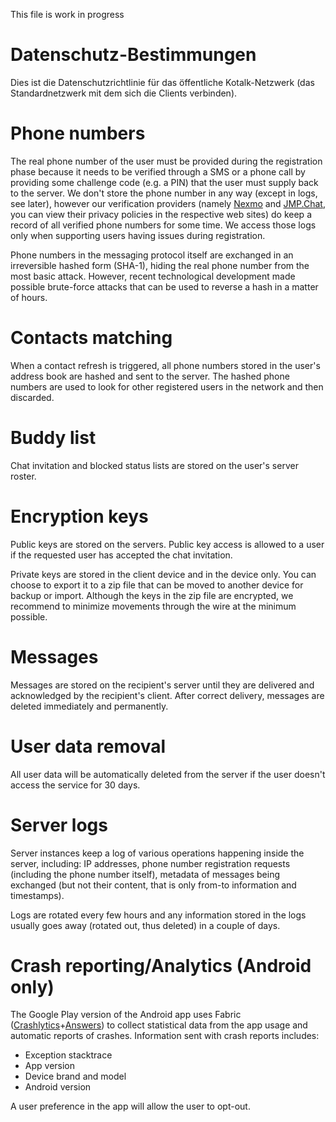 This file is work in progress

Datenschutz-Bestimmungen
==============

Dies ist die Datenschutzrichtlinie für das öffentliche Kotalk-Netzwerk 
(das Standardnetzwerk mit dem sich die Clients verbinden).

Phone numbers
=============
The real phone number of the user must be provided during the registration phase
because it needs to be verified through a SMS or a phone call by providing some
challenge code (e.g. a PIN) that the user must supply back to the server. We
don't store the phone number in any way (except in logs, see later), however our
verification providers (namely [Nexmo](https://www.nexmo.com/) and
[JMP.Chat](https://jmp.chat/), you can view their privacy policies in the
respective web sites) do keep a record of all verified phone numbers for some
time. We access those logs only when supporting users having issues during
registration.

Phone numbers in the messaging protocol itself are exchanged in an irreversible
hashed form (SHA-1), hiding the real phone number from the most basic attack.
However, recent technological development made possible brute-force attacks that
can be used to reverse a hash in a matter of hours.

Contacts matching
=================
When a contact refresh is triggered, all phone numbers stored in the user's
address book are hashed and sent to the server. The hashed phone numbers are
used to look for other registered users in the network and then discarded.

Buddy list
==========
Chat invitation and blocked status lists are stored on the user's server roster.

Encryption keys
===============
Public keys are stored on the servers. Public key access is allowed to a user if
the requested user has accepted the chat invitation.

Private keys are stored in the client device and in the device only. You can
choose to export it to a zip file that can be moved to another device for backup
or import. Although the keys in the zip file are encrypted, we recommend to
minimize movements through the wire at the minimum possible.

Messages
========
Messages are stored on the recipient's server until they are delivered and
acknowledged by the recipient's client. After correct delivery, messages are
deleted immediately and permanently.

User data removal
==================
All user data will be automatically deleted from the server if the user doesn't
access the service for 30 days.

Server logs
===========
Server instances keep a log of various operations happening inside the server,
including: IP addresses, phone number registration requests (including the phone
number itself), metadata of messages being exchanged (but not their content,
that is only from-to information and timestamps).

Logs are rotated every few hours and any information stored in the logs usually
goes away (rotated out, thus deleted) in a couple of days.

Crash reporting/Analytics (Android only)
========================================
The Google Play version of the Android app uses Fabric
([Crashlytics](https://try.crashlytics.com/terms/)+[Answers](https://answers.io/privacy))
to collect statistical data from the app usage and automatic reports of crashes.
Information sent with crash reports includes:

* Exception stacktrace
* App version
* Device brand and model
* Android version

A user preference in the app will allow the user to opt-out.
